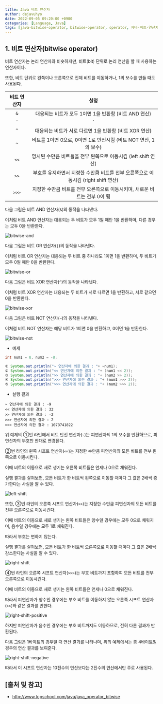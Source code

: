 ```yaml
---
title: Java 비트 연산자
author: dejavuhyo
date: 2022-09-05 09:20:00 +0900
categories: [Language, Java]
tags: [java-bitwise-operator, bitwise-operator, operator, 자바-비트-연산자, 비트-연산자, 연산자]
---
```


## 1. 비트 연산자(bitwise operator)
비트 연산자는 논리 연산자와 비슷하지만, 비트(bit) 단위로 논리 연산을 할 때 사용하는 연산자이다.

또한, 비트 단위로 왼쪽이나 오른쪽으로 전체 비트를 이동하거나, 1의 보수를 만들 때도 사용된다.

| 비트 연산자 | 설명 |
|:-----:|:-----:|
| `&` | 대응되는 비트가 모두 1이면 1을 반환함 (비트 AND 연산) |
| `|` | 대응되는 비트 중에서 하나라도 1이면 1을 반환함 (비트 OR 연산) |
| `^` | 대응되는 비트가 서로 다르면 1을 반환함 (비트 XOR 연산) |
| `~` | 비트를 1이면 0으로, 0이면 1로 반전시킴 (비트 NOT 연산, 1의 보수) |
| `<<` | 명시된 수만큼 비트들을 전부 왼쪽으로 이동시킴 (left shift 연산) |
| `>>` | 부호를 유지하면서 지정한 수만큼 비트를 전부 오른쪽으로 이동시킴 (right shift 연산) |
| `>>>` | 지정한 수만큼 비트를 전부 오른쪽으로 이동시키며, 새로운 비트는 전부 0이 됨 |

다음 그림은 비트 AND 연산자(`&`)의 동작을 나타낸다.

이처럼 비트 AND 연산자는 대응되는 두 비트가 모두 1일 때만 1을 반환하며, 다른 경우는 모두 0을 반환한다.

![bitwise-and](/assets/img/2022-09-05-java-bitwise-operator/bitwise-and.png)

다음 그림은 비트 OR 연산자(`|`)의 동작을 나타낸다.

이처럼 비트 OR 연산자는 대응되는 두 비트 중 하나라도 1이면 1을 반환하며, 두 비트가 모두 0일 때만 0을 반환한다.

![bitwise-or](/assets/img/2022-09-05-java-bitwise-operator/bitwise-or.png)

다음 그림은 비트 XOR 연산자(`^`)의 동작을 나타낸다.

이처럼 비트 XOR 연산자는 대응되는 두 비트가 서로 다르면 1을 반환하고, 서로 같으면 0을 반환한다.

![bitwise-xor](/assets/img/2022-09-05-java-bitwise-operator/bitwise-xor.png)

다음 그림은 비트 NOT 연산자(`~`)의 동작을 나타낸다.

이처럼 비트 NOT 연산자는 해당 비트가 1이면 0을 반환하고, 0이면 1을 반환한다.

![bitwise-not](/assets/img/2022-09-05-java-bitwise-operator/bitwise-not.png)

* 예제

```java
int num1 = 8, num2 = -8;

① System.out.println("~ 연산자에 의한 결과 : "+ ~num1);
② System.out.println("<< 연산자에 의한 결과 : "+ (num1 << 2));
③ System.out.println(">> 연산자에 의한 결과 : "+ (num2 >> 2));
④ System.out.println(">>> 연산자에 의한 결과 : "+ (num1 >>> 2));
⑤ System.out.println(">>> 연산자에 의한 결과 : "+ (num2 >>> 2));
```

* 실행 결과

```text
~ 연산자에 의한 결과 : -9
<< 연산자에 의한 결과 : 32
>> 연산자에 의한 결과 : -2
>>> 연산자에 의한 결과 : 2
>>> 연산자에 의한 결과 : 1073741822
```

위 예제의 ①번 라인에서 비트 반전 연산자(`~`)는 피연산자의 1의 보수를 반환하므로, 피연산자의 부호만 반대로 변경된다.

②번 라인의 왼쪽 시프트 연산자(`<<`)는 지정한 수만큼 피연산자의 모든 비트를 전부 왼쪽으로 이동시킨다.

이때 비트의 이동으로 새로 생기는 오른쪽 비트들은 언제나 0으로 채워진다.

실행 결과를 살펴보면, 모든 비트가 한 비트씩 왼쪽으로 이동할 때마다 그 값은 2배씩 증가한다는 사실을 알 수 있다.

![left-shift](/assets/img/2022-09-05-java-bitwise-operator/left-shift.png)

또한, ③번 라인의 오른쪽 시프트 연산자(`>>`)는 지정한 수만큼 피연산자의 모든 비트를 전부 오른쪽으로 이동시킨다.

이때 비트의 이동으로 새로 생기는 왼쪽 비트들은 양수일 경우에는 모두 0으로 채워지며, 음수일 경우에는 모두 1로 채워진다.

따라서 부호는 변하지 않는다.

실행 결과를 살펴보면, 모든 비트가 한 비트씩 오른쪽으로 이동할 때마다 그 값은 2배씩 감소한다는 사실을 알 수 있다.

![right-shift](/assets/img/2022-09-05-java-bitwise-operator/right-shift.png)

④번 라인의 오른쪽 시프트 연산자(`>>>`)는 부호 비트까지 포함하여 모든 비트를 전부 오른쪽으로 이동시킨다.

이때 비트의 이동으로 새로 생기는 왼쪽 비트들은 언제나 0으로 채워진다.

따라서 피연산자가 양수인 경우에는 부호 비트를 이동하지 않는 오른쪽 시프트 연산자(`>>`)와 같은 결과를 반한다.

![right-shift-positive](/assets/img/2022-09-05-java-bitwise-operator/right-shift-positive.png)

하지만 피연산자가 음수인 경우에는 부호 비트까지도 이동하므로, 전혀 다른 결과가 반환된다.

다음 그림은 1바이트의 경우일 때 연산 결과를 나타나며, 위의 예제에서는 총 4바이트일 경우의 연산 결과를 보여준다.

![right-shift-negative](/assets/img/2022-09-05-java-bitwise-operator/right-shift-negative.png)

따라서 이 시프트 연산자는 10진수의 연산보다는 2진수의 연산에서만 주로 사용된다.

## [출처 및 참고]
* <http://www.tcpschool.com/java/java_operator_bitwise>

